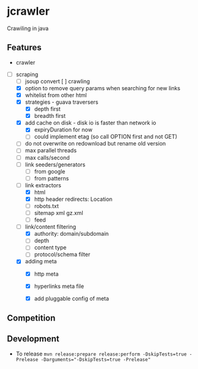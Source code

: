 # jcrawler
Crawiling in java 

## Features
- crawler
- [ ] scraping
  - [ ] jsoup convert
  [ ] crawling
  - [x] option to remove query params when searching for new links
  - [x] whitelist from other html
  - [x] strategies - guava traversers
    - [x] depth first
    - [x] breadth first
  - [x] add cache on disk - disk io is faster than network io
    - [x] expiryDuration for now
    - [ ] could implement etag (so call OPTION first and not GET)
  - [ ] do not overwrite on redownload but rename old version
  - [ ] max parallel threads
  - [ ] max calls/second
  - [ ] link seeders/generators
    - [ ] from google
    - [ ] from patterns
  - [ ] link extractors
    - [x] html
    - [x] http header redirects: Location
    - [ ] robots.txt
    - [ ] sitemap xml gz.xml 
    - [ ] feed
  - [ ] link/content filtering
    - [x] authority: domain/subdomain
    - [ ] depth
    - [ ] content type
    - [ ] protocol/schema filter
  - [x] adding meta
    - [x] http meta
    - [x] hyperlinks meta file
    - [x] add pluggable config of meta 


## Competition

## Development
- To release `mvn release:prepare release:perform -DskipTests=true -Prelease -Darguments="-DskipTests=true -Prelease"`
